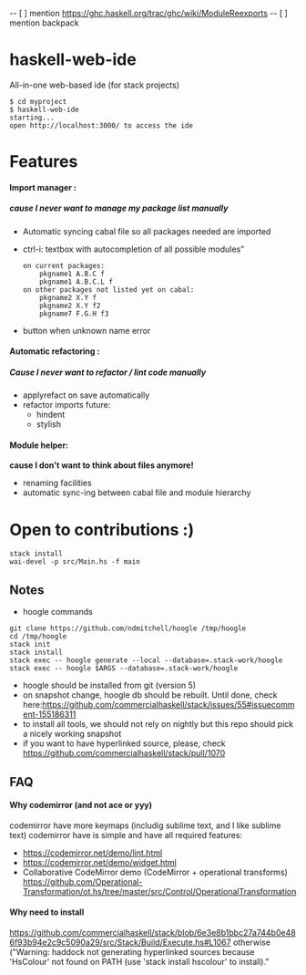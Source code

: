 -- [ ] mention https://ghc.haskell.org/trac/ghc/wiki/ModuleReexports
-- [ ] mention backpack




# haskell-web-ide

All-in-one web-based ide (for stack projects)
```shell
$ cd myproject
$ haskell-web-ide
starting...
open http://localhost:3000/ to access the ide
```

# Features

#### Import manager :

##### cause I never want to manage my package list manually

  - Automatic syncing cabal file so all packages needed are imported
  - ctrl-i: textbox with autocompletion of all possible modules"

        on current packages:
            pkgname1 A.B.C f
            pkgname1 A.B.C.L f
        on other packages not listed yet on cabal:
            pkgname2 X.Y f
            pkgname2 X.Y f2
            pkgname7 F.G.H f3

  - button when unknown name error 

#### Automatic refactoring :

##### Cause I never want to refactor / lint code manually
  - applyrefact on save automatically
  - refactor imports
  future:
    - hindent
    - stylish

#### Module helper:
__cause I don't want to think about files anymore!__

  - renaming facilities
  - automatic sync-ing between cabal file and module hierarchy


# Open to contributions :)

```shell
stack install 
wai-devel -p src/Main.hs -f main
```

## Notes

- hoogle commands

```shell
git clone https://github.com/ndmitchell/hoogle /tmp/hoogle
cd /tmp/hoogle
stack init
stack install
stack exec -- hoogle generate --local --database=.stack-work/hoogle
stack exec -- hoogle $ARGS --database=.stack-work/hoogle
```

- hoogle should be installed from git (version 5)
- on snapshot change, hoogle db should be rebuilt. Until done, check here:https://github.com/commercialhaskell/stack/issues/55#issuecomment-155186311
- to install all tools, we should not rely on nightly but this repo should pick a nicely working snapshot
- if you want to have hyperlinked source, please, check https://github.com/commercialhaskell/stack/pull/1070

## FAQ

#### Why codemirror (and not ace or yyy)

codemirror have more keymaps (includig sublime text, and I like sublime text)
codemirror have is simple and have all required features:
  - https://codemirror.net/demo/lint.html
  - https://codemirror.net/demo/widget.html
  - Collaborative CodeMirror demo (CodeMirror + operational transforms) https://github.com/Operational-Transformation/ot.hs/tree/master/src/Control/OperationalTransformation


#### Why need to install 
https://github.com/commercialhaskell/stack/blob/6e3e8b1bbc27a744b0e486f93b94e2c9c5090a29/src/Stack/Build/Execute.hs#L1067
otherwise ("Warning: haddock not generating hyperlinked sources because 'HsColour' not found on PATH (use 'stack install hscolour' to install)."
